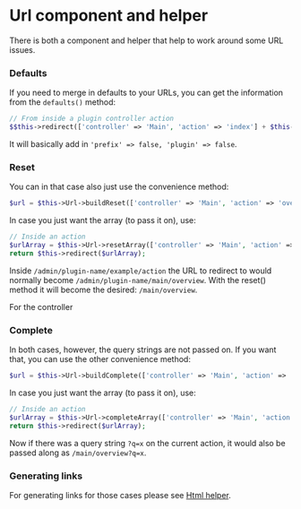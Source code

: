 # Url component and helper 

There is both a component and helper that help to work around some URL issues.

### Defaults
If you need to merge in defaults to your URLs, you can get the information from the `defaults()` method:

```php
// From inside a plugin controller action
$$this->redirect(['controller' => 'Main', 'action' => 'index'] + $this->Url->defaults());
```
It will basically add in `'prefix' => false, 'plugin' => false`.

### Reset
You can in that case also just use the convenience method:
```php
$url = $this->Url->buildReset(['controller' => 'Main', 'action' => 'overview']);
```

In case you just want the array (to pass it on), use:
```php
// Inside an action
$urlArray = $this->Url->resetArray(['controller' => 'Main', 'action' => 'overview']);
return $this->redirect($urlArray);
```

Inside `/admin/plugin-name/example/action` the URL to redirect to would normally become `/admin/plugin-name/main/overview`.
With the reset() method it will become the desired: `/main/overview`.

For the controller

### Complete
In both cases, however, the query strings are not passed on. If you want that, you can use the other convenience method:
```php
$url = $this->Url->buildComplete(['controller' => 'Main', 'action' => 'overview']);
```

In case you just want the array (to pass it on), use:
```php
// Inside an action
$urlArray = $this->Url->completeArray(['controller' => 'Main', 'action' => 'overview']);
return $this->redirect($urlArray);
```

Now if there was a query string `?q=x` on the current action, it would also be passed along as `/main/overview?q=x`.


### Generating links
For generating links for those cases please see [Html helper](/docs/Helper/Html.md).
